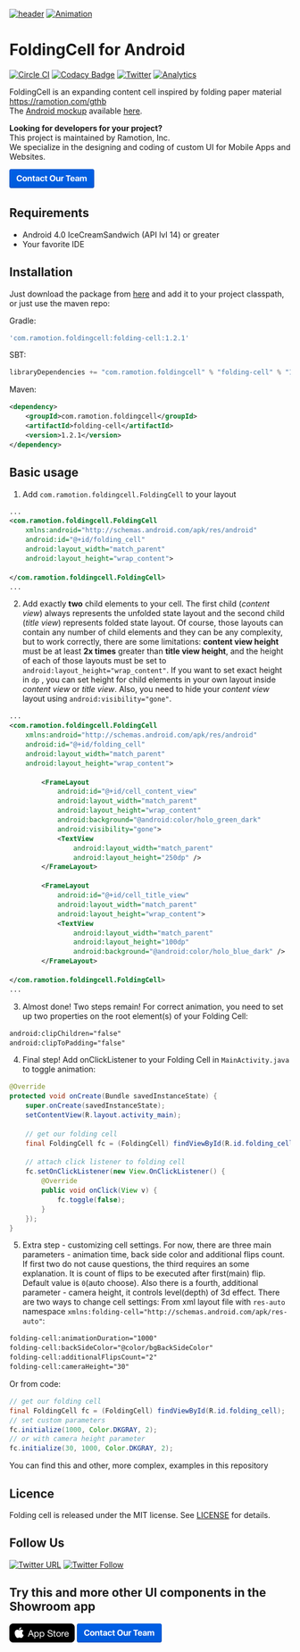 [![header](./header.png)](https://ramotion.com?utm_source=gthb&utm_medium=special&utm_campaign=folding-cell-android-logo)
[![Animation](folding_cell_preview.gif)](https://dribbble.com/shots/2121350-Delivery-Card)

# FoldingCell for Android
[![Circle CI](https://circleci.com/gh/Ramotion/folding-cell-android.svg?style=svg)](https://circleci.com/gh/Ramotion/folding-cell-android)
[![Codacy Badge](https://api.codacy.com/project/badge/grade/339ae33122964163a55a5e8e90619cbc)](https://www.codacy.com/app/juri-v/folding-cell-android)
[![Twitter](https://img.shields.io/badge/Twitter-@Ramotion-blue.svg?style=flat)](http://twitter.com/Ramotion)
[![Analytics](https://ga-beacon.appspot.com/UA-84973210-1/ramotion/folding-cell-android?pixel)](https://github.com/igrigorik/ga-beacon)<br>

FoldingCell is an expanding content cell inspired by folding paper material https://ramotion.com/gthb<br>
The [Android mockup](https://store.ramotion.com?utm_source=gthb&utm_medium=special&utm_campaign=folding-cell-android) available [here](https://store.ramotion.com?utm_source=gthb&utm_medium=special&utm_campaign=folding-cell-android).

**Looking for developers for your project?**<br>
This project is maintained by Ramotion, Inc.<br>
We specialize in the designing and coding of custom UI for Mobile Apps and Websites.

<a href="https://ramotion.com?utm_source=gthb&utm_medium=special&utm_campaign=folding-cell-android-contact-us/#Get_in_Touch" > 
<img src="https://github.com/headndshoulders/folding-cell-android/raw/master/contact_our_team@2x.png" width="152" height="34"></a>	

## Requirements
- Android 4.0 IceCreamSandwich (API lvl 14) or greater
- Your favorite IDE

## Installation
Just download the package from [here](http://central.maven.org/maven2/com/ramotion/foldingcell/folding-cell/1.2.1/folding-cell-1.2.1.aar) and add it to your project classpath, or just use the maven repo:

Gradle:
```groovy
'com.ramotion.foldingcell:folding-cell:1.2.1'
```
SBT:
```scala
libraryDependencies += "com.ramotion.foldingcell" % "folding-cell" % "1.2.1"
```
Maven:
```xml
<dependency>
	<groupId>com.ramotion.foldingcell</groupId>
	<artifactId>folding-cell</artifactId>
	<version>1.2.1</version>
</dependency>
```

## Basic usage

1. Add `com.ramotion.foldingcell.FoldingCell` to your layout

```xml
...
<com.ramotion.foldingcell.FoldingCell
    xmlns:android="http://schemas.android.com/apk/res/android"
    android:id="@+id/folding_cell"
    android:layout_width="match_parent"
    android:layout_height="wrap_content">

</com.ramotion.foldingcell.FoldingCell>
...
```

2. Add exactly **two** child elements to your cell. The first child (*content view*) always represents the unfolded state layout and the second child (*title view*) represents folded state layout. Of course, those layouts can contain any number of child elements and they can be any complexity, but to work correctly, there are some limitations: **content view height** must be at least **2x times** greater than **title view height**, and the height of each of those layouts must be set to `android:layout_height="wrap_content"`. If you want to set exact height in `dp` , you can set height for child elements in your own layout inside *content view* or *title view*. Also, you need to hide your *content view* layout using `android:visibility="gone"`.

```xml
...
<com.ramotion.foldingcell.FoldingCell
    xmlns:android="http://schemas.android.com/apk/res/android"
    android:id="@+id/folding_cell"
    android:layout_width="match_parent"
    android:layout_height="wrap_content">

        <FrameLayout
            android:id="@+id/cell_content_view"
            android:layout_width="match_parent"
            android:layout_height="wrap_content"
            android:background="@android:color/holo_green_dark"
            android:visibility="gone">
            <TextView
                android:layout_width="match_parent"
                android:layout_height="250dp" />
        </FrameLayout>

        <FrameLayout
            android:id="@+id/cell_title_view"
            android:layout_width="match_parent"
            android:layout_height="wrap_content">
            <TextView
                android:layout_width="match_parent"
                android:layout_height="100dp"
                android:background="@android:color/holo_blue_dark" />
        </FrameLayout>

</com.ramotion.foldingcell.FoldingCell>
...
```

3. Almost done! Two steps remain! For correct animation, you need to set up two properties on the root element(s) of your Folding Cell:

```xml
android:clipChildren="false"
android:clipToPadding="false"
```

4. Final step! Add onClickListener to your Folding Cell in `MainActivity.java` to toggle animation:

```java
@Override
protected void onCreate(Bundle savedInstanceState) {
    super.onCreate(savedInstanceState);
    setContentView(R.layout.activity_main);

    // get our folding cell
    final FoldingCell fc = (FoldingCell) findViewById(R.id.folding_cell);

    // attach click listener to folding cell
    fc.setOnClickListener(new View.OnClickListener() {
        @Override
        public void onClick(View v) {
            fc.toggle(false);
        }
    });
}
```

5. Extra step - customizing cell settings. For now, there are three main parameters - animation time, back side color and additional flips count. If first two do not cause questions, the third requires an some explanation. It is count of flips to be executed after first(main) flip. Default value is `0`(auto choose). Also there is a fourth, additional parameter - camera height, it controls level(depth) of 3d effect. There are two ways to change cell settings:
From xml layout file with `res-auto` namespace `xmlns:folding-cell="http://schemas.android.com/apk/res-auto"`:
```xml
folding-cell:animationDuration="1000"
folding-cell:backSideColor="@color/bgBackSideColor"
folding-cell:additionalFlipsCount="2"
folding-cell:cameraHeight="30"
```
Or from code:
```java
// get our folding cell
final FoldingCell fc = (FoldingCell) findViewById(R.id.folding_cell);
// set custom parameters
fc.initialize(1000, Color.DKGRAY, 2);
// or with camera height parameter
fc.initialize(30, 1000, Color.DKGRAY, 2);
```

You can find this and other, more complex, examples in this repository

## Licence
Folding cell is released under the MIT license.
See [LICENSE](./LICENSE.md) for details.

## Follow Us
[![Twitter URL](https://img.shields.io/twitter/url/http/shields.io.svg?style=social)](https://twitter.com/intent/tweet?text=https://github.com/ramotion/foolding-cell-android)
[![Twitter Follow](https://img.shields.io/twitter/follow/ramotion.svg?style=social)](https://twitter.com/ramotion)

## Try this and more other UI components in the Showroom app
<a href="https://ramotion.com?utm_source=gthb&utm_medium=special&utm_campaign=folding-cell-android-contact-us/#Get_in_Touch" > 
<img src="https://github.com/headndshoulders/folding-cell-android/raw/master/app_store@2x.png" width="117" height="34"></a>
<a href="https://itunes.apple.com/app/apple-store/id1182360240?pt=550053&ct=gthb-folding-cell&mt=8"> 
<img src="https://github.com/headndshoulders/folding-cell-android/raw/master/contact_our_team@2x.png" width="152" height="34"></a>

